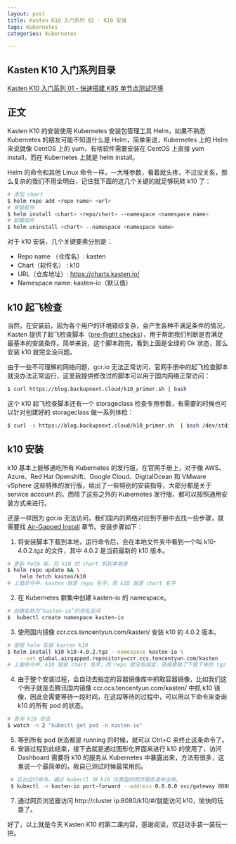 ```yaml
---
layout: post
title: Kasten K10 入门系列 02 - K10 安装
tags: Kubernetes
categories: Kubernetes

---
```


## Kasten K10 入门系列目录

[Kasten K10 入门系列 01 - 快速搭建 K8S 单节点测试环境](https://blog.backupnext.cloud/2020/12/Setting-up-quick-demo-for-K10-01/)

## 正文

Kasten K10 的安装使用 Kubernetes 安装包管理工具 Helm，如果不熟悉 Kubernetes 的朋友可能不知道什么是 Helm，简单来说，Kubernetes 上的 Helm 来说就像 CentOS 上的 yum，有啥软件需要安装在 CentOS 上直接 yum install，而在 Kubernetes 上就是 helm install。

Helm 的命令和其他 Linux 命令一样，一大堆参数，看着就头疼，不过没关系，那么复杂的我们不用全明白，记住我下面的这几个关键的就足够玩转 k10 了：

```bash
# 添加 chart
$ helm repo add <repo name> <url>
# 安装软件
$ helm install <chart> <repo/chart> --namespace <namespace name>
# 卸载软件
$ helm uninstall <chart> --namespace <namespace name>
```

对于 k10 安装，几个关键要素分别是：

- Repo name （仓库名）: kasten
- Chart（软件名） : k10
- URL（仓库地址）: https://charts.kasten.io/
- Namespace name: kasten-io（默认值）

## k10 起飞检查

当然，在安装前，因为各个用户的环境错综复杂，会产生各种不满足条件的情况，Kasten 提供了起飞检查脚本（[pre-flight checks](https://docs.kasten.io/latest/install/requirements.html#pre-flight-checks)），用于帮助我们判断是否满足最基本的安装条件。简单来说，这个脚本跑完，看到上面是全绿的 Ok 状态，那么安装 k10 就完全没问题。

由于一些不可理解的网络问题，gcr.io 无法正常访问，官网手册中的起飞检查脚本就没办法正常运行，这里我提供修改过的脚本可以用于国内网络正常访问：

```bash
$ curl https://blog.backupnext.cloud/k10_primer.sh | bash
```

这个 k10 起飞检查脚本还有一个 storageclass 检查专用参数，有需要的时候也可以针对创建好的 storageclass 做一系列体检：

```bash
$ curl -s https://blog.backupnext.cloud/k10_primer.sh  | bash /dev/stdin -s ${STORAGE_CLASS}
```

## k10 安装

k10 基本上能够通吃所有 Kubernetes 的发行版，在官网手册上，对于像 AWS、Azure、Red Hat Openshift、Google Cloud、DigitalOcean 和 VMware vSphere 这些特殊的发行版，给出了一些特别的安装指导，大部分都是关于 service account 的。而除了这些之外的 Kubernetes 发行版，都可以按照通用安装方式来进行。

还是一样因为 gcr.io 无法访问，我们国内的网络对应到手册中去找一些步骤，就需要找 [Air-Gapped Install](https://docs.kasten.io/latest/install/offline.html) 章节。安装步骤如下：

1. 将安装脚本下载到本地，运行命令后，会在本地文件夹中看到一个叫 k10-4.0.2.tgz 的文件，其中 4.0.2 是当前最新的 k10 版本。

```bash
# 更新 helm 库，将 k10 的 chart 抓到本地来
$ helm repo update && \
    helm fetch kasten/k10
# 上面命令中，kasten 就是 repo 名字，而 k10 就是 chart 名字
```

2. 在 Kubernetes 群集中创建 kasten-io 的 namespace。

```bash
# 创建名称为“kasten-io”的命名空间
$  kubectl create namespace kasten-io
```

3. 使用国内镜像 ccr.ccs.tencentyun.com/kasten/ 安装 k10 的 4.0.2 版本。

```bash
# 使用 helm 安装 kasten k10
$ helm install k10 k10-4.0.2.tgz --namespace kasten-io \
    --set global.airgapped.repository=ccr.ccs.tencentyun.com/kasten
# 上面命令中，k10 就是 chart 名字，而 repo 就没有指定，直接使用了下载下来的 tgz 压缩包中的内容，不需要再去 repo 中找相关 chart 了。
```

4. 由于整个安装过程，会自动去指定的容器镜像库中抓取容器镜像，比如我们这个例子就是去腾讯国内镜像 ccr.ccs.tencentyun.com/kasten/ 中抓 k10 镜像，因此会需要等待一段时间，在这段等待的过程中，可以用以下命令来查询 k10 的所有 pod 的状态。

```bash
# 查询 k10 状态
$ watch -n 2 "kubectl get pod -n kasten-io"
```

5. 等到所有 pod 状态都是 running 的时候，就可以 Ctrl+C 来终止这条命令了。
6. 安装过程到此结束，接下去就是通过图形化界面来进行 k10 的使用了，访问 Dashboard 需要将 k10 的服务从 Kubernetes 中暴露出来，方法有很多，这里说一个最简单的，我自己测试时候最常用的。

```bash
 # 后台运行命令，通过 kubectl 将 k10 仪表盘的网页服务发布出来。
 $ kubectl -n kasten-io port-forward --address 0.0.0.0 svc/gateway 8080:8000 > /dev/null 2>&1 &
```

7. 通过网页浏览器访问 http://cluster ip:8080/k10/#/就能访问 k10，愉快的玩耍了。

好了，以上就是今天 Kasten K10 的第二课内容，感谢阅读，欢迎动手装一装玩一把。